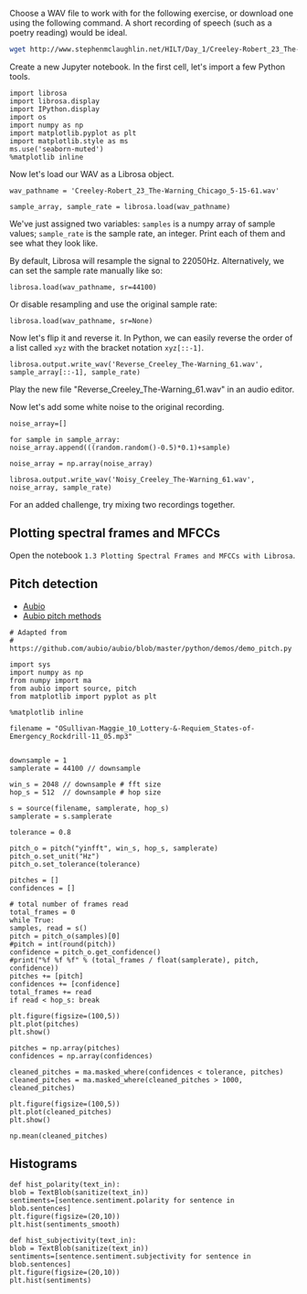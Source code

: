 
<!--
with credit due to https://zenodo.org/record/58336#.V-rh7pMrKRu (https://zenodo.org/record/58336#.V-rh7pMrKRu)
-->


Choose a WAV file to work with for the following exercise, or download one using the following command. A short recording of speech (such as a poetry reading) would be ideal.

```bash
wget http://www.stephenmclaughlin.net/HILT/Day_1/Creeley-Robert_23_The-Warning_Chicago_5-15-61.wav
```

Create a new Jupyter notebook. In the first cell, let's import a few Python tools.

```
import librosa
import librosa.display
import IPython.display
import os
import numpy as np
import matplotlib.pyplot as plt
import matplotlib.style as ms
ms.use('seaborn-muted')
%matplotlib inline
```

Now let's load our WAV as a Librosa object.

```
wav_pathname = 'Creeley-Robert_23_The-Warning_Chicago_5-15-61.wav'

sample_array, sample_rate = librosa.load(wav_pathname)
```

We've just assigned two variables: `samples` is a numpy array of sample values; `sample_rate` is the sample rate, an integer. Print each of them and see what they look like.

By default, Librosa will resample the signal to 22050Hz. Alternatively, we can set the sample rate manually like so:

```
librosa.load(wav_pathname, sr=44100)
```

Or disable resampling and use the original sample rate:

```
librosa.load(wav_pathname, sr=None)
```

Now let's flip it and reverse it. In Python, we can easily reverse the order of a list called `xyz` with the bracket notation `xyz[::-1]`.

```
librosa.output.write_wav('Reverse_Creeley_The-Warning_61.wav', sample_array[::-1], sample_rate)
```

Play the new file "Reverse_Creeley_The-Warning_61.wav" in an audio editor.


Now let's add some white noise to the original recording.

```
noise_array=[]

for sample in sample_array:
noise_array.append(((random.random()-0.5)*0.1)+sample)

noise_array = np.array(noise_array)

librosa.output.write_wav('Noisy_Creeley_The-Warning_61.wav', noise_array, sample_rate)
```

For an added challenge, try mixing two recordings together.

## Plotting spectral frames and MFCCs

Open the notebook `1.3 Plotting Spectral Frames and MFCCs with Librosa`.

## Pitch detection

- [Aubio](https://aubio.org/manual/latest/)
- [Aubio pitch methods](https://aubio.org/manpages/latest/aubiopitch.1.html)

```
# Adapted from
# https://github.com/aubio/aubio/blob/master/python/demos/demo_pitch.py

import sys
import numpy as np
from numpy import ma
from aubio import source, pitch
from matplotlib import pyplot as plt

%matplotlib inline

filename = "OSullivan-Maggie_10_Lottery-&-Requiem_States-of-Emergency_Rockdrill-11_05.mp3"


downsample = 1
samplerate = 44100 // downsample

win_s = 2048 // downsample # fft size
hop_s = 512  // downsample # hop size

s = source(filename, samplerate, hop_s)
samplerate = s.samplerate

tolerance = 0.8

pitch_o = pitch("yinfft", win_s, hop_s, samplerate)
pitch_o.set_unit("Hz")
pitch_o.set_tolerance(tolerance)

pitches = []
confidences = []

# total number of frames read
total_frames = 0
while True:
samples, read = s()
pitch = pitch_o(samples)[0]
#pitch = int(round(pitch))
confidence = pitch_o.get_confidence()
#print("%f %f %f" % (total_frames / float(samplerate), pitch, confidence))
pitches += [pitch]
confidences += [confidence]
total_frames += read
if read < hop_s: break

plt.figure(figsize=(100,5))
plt.plot(pitches)
plt.show()
```


```
pitches = np.array(pitches)
confidences = np.array(confidences)

cleaned_pitches = ma.masked_where(confidences < tolerance, pitches)
cleaned_pitches = ma.masked_where(cleaned_pitches > 1000, cleaned_pitches)

plt.figure(figsize=(100,5))
plt.plot(cleaned_pitches)
plt.show()
```

```
np.mean(cleaned_pitches)
```
## Histograms

```
def hist_polarity(text_in):
blob = TextBlob(sanitize(text_in))
sentiments=[sentence.sentiment.polarity for sentence in blob.sentences]
plt.figure(figsize=(20,10))
plt.hist(sentiments_smooth)

def hist_subjectivity(text_in):
blob = TextBlob(sanitize(text_in))
sentiments=[sentence.sentiment.subjectivity for sentence in blob.sentences]
plt.figure(figsize=(20,10))
plt.hist(sentiments)
```
